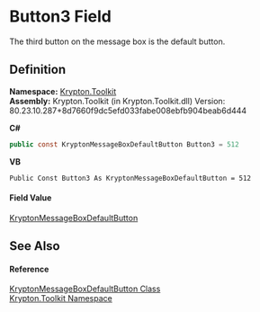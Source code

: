 # Button3 Field


The third button on the message box is the default button.



## Definition
**Namespace:** <a href="79d2eac2-21f4-54ff-7552-b20c33c30600.md">Krypton.Toolkit</a>  
**Assembly:** Krypton.Toolkit (in Krypton.Toolkit.dll) Version: 80.23.10.287+8d7660f9dc5efd033fabe008ebfb904beab6d444

**C#**
``` C#
public const KryptonMessageBoxDefaultButton Button3 = 512
```
**VB**
``` VB
Public Const Button3 As KryptonMessageBoxDefaultButton = 512
```



#### Field Value
<a href="1134684f-c237-9d6c-db3a-c050a7036d13.md">KryptonMessageBoxDefaultButton</a>

## See Also


#### Reference
<a href="1134684f-c237-9d6c-db3a-c050a7036d13.md">KryptonMessageBoxDefaultButton Class</a>  
<a href="79d2eac2-21f4-54ff-7552-b20c33c30600.md">Krypton.Toolkit Namespace</a>  
